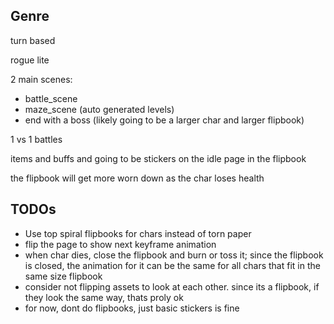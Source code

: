 ## Genre
turn based

rogue lite

2 main scenes:
  - battle_scene
  - maze_scene (auto generated levels)
  - end with a boss (likely going to be a larger char and larger flipbook)

1 vs 1 battles

items and buffs and going to be stickers on the idle page in the flipbook

the flipbook will get more worn down as the char loses health

## TODOs
- Use top spiral flipbooks for chars instead of torn paper
- flip the page to show next keyframe animation
- when char dies, close the flipbook and burn or toss it;
  since the flipbook is closed, the animation for it can be the same for all chars that fit in the same size flipbook
- consider not flipping assets to look at each other. since its a flipbook, if they look the same way, thats proly ok
- for now, dont do flipbooks, just basic stickers is fine
